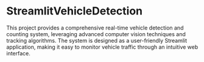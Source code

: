 # StreamlitVehicleDetection
This project provides a comprehensive real-time vehicle detection and counting system, leveraging advanced computer vision techniques and tracking algorithms. The system is designed as a user-friendly Streamlit application, making it easy to monitor vehicle traffic through an intuitive web interface.
